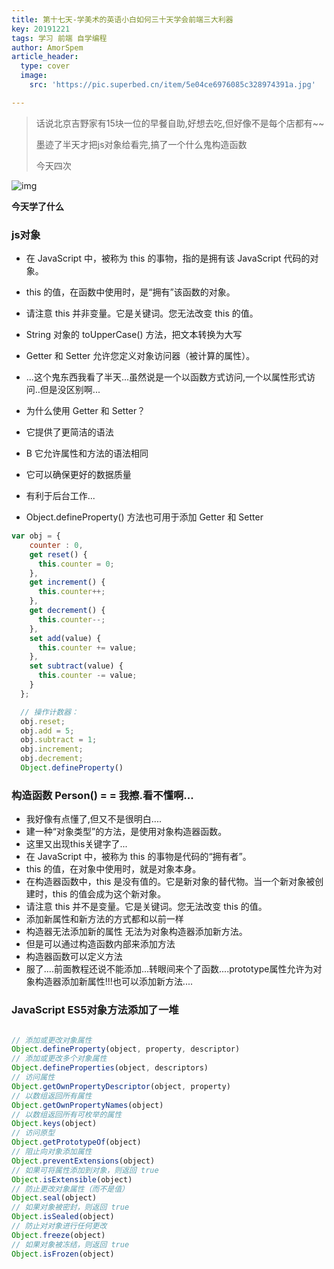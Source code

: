 ```yaml
---
title: 第十七天-学美术的英语小白如何三十天学会前端三大利器
key: 20191221
tags: 学习 前端 自学编程
author: AmorSpem
article_header:
  type: cover
  image:
    src: 'https://pic.superbed.cn/item/5e04ce6976085c328974391a.jpg'

---
```


> 话说北京吉野家有15块一位的早餐自助,好想去吃,但好像不是每个店都有~~
>
> 墨迹了半天才把js对象给看完,搞了一个什么鬼构造函数
>
> 今天四次

![img](https://pic3.superbed.cn/item/5e04ceb776085c3289744c55.jpg)

**今天学了什么**

### **js对象**

- 在 JavaScript 中，被称为 this 的事物，指的是拥有该 JavaScript 代码的对象。
- this 的值，在函数中使用时，是“拥有”该函数的对象。
- 请注意 this 并非变量。它是关键词。您无法改变 this 的值。
- String 对象的 toUpperCase() 方法，把文本转换为大写
- Getter 和 Setter 允许您定义对象访问器（被计算的属性）。
- ...这个鬼东西我看了半天...虽然说是一个以函数方式访问,一个以属性形式访问..但是没区别啊...

- 为什么使用 Getter 和 Setter？

- 它提供了更简洁的语法
- B 它允许属性和方法的语法相同
- 它可以确保更好的数据质量
- 有利于后台工作...
- Object.defineProperty() 方法也可用于添加 Getter 和 Setter

```javascript
var obj = {
    counter : 0,
    get reset() {
      this.counter = 0;
    },
    get increment() {
      this.counter++;
    },
    get decrement() {
      this.counter--;
    },
    set add(value) {
      this.counter += value;
    },
    set subtract(value) {
      this.counter -= value;
    }
  };

  // 操作计数器：
  obj.reset;
  obj.add = 5;
  obj.subtract = 1;
  obj.increment;
  obj.decrement;
  Object.defineProperty()
```

### **构造函数 Person() = = 我擦.看不懂啊...**

- 我好像有点懂了,但又不是很明白....
- 建一种“对象类型”的方法，是使用对象构造器函数。
- 这里又出现this关键字了...
- 在 JavaScript 中，被称为 this 的事物是代码的“拥有者”。
- this 的值，在对象中使用时，就是对象本身。
- 在构造器函数中，this 是没有值的。它是新对象的替代物。当一个新对象被创建时，this 的值会成为这个新对象。
- 请注意 this 并不是变量。它是关键词。您无法改变 this 的值。
- 添加新属性和新方法的方式都和以前一样
- 构造器无法添加新的属性 无法为对象构造器添加新方法。
- 但是可以通过构造函数内部来添加方法
- 构造器函数可以定义方法
- 服了....前面教程还说不能添加...转眼间来个了函数....prototype属性允许为对象构造器添加新属性!!!也可以添加新方法....

### **JavaScript ES5对象方法添加了一堆**

```javascript

// 添加或更改对象属性
Object.defineProperty(object, property, descriptor)
// 添加或更改多个对象属性
Object.defineProperties(object, descriptors)
// 访问属性
Object.getOwnPropertyDescriptor(object, property)
// 以数组返回所有属性
Object.getOwnPropertyNames(object)
// 以数组返回所有可枚举的属性
Object.keys(object)
// 访问原型
Object.getPrototypeOf(object)
// 阻止向对象添加属性
Object.preventExtensions(object)
// 如果可将属性添加到对象，则返回 true
Object.isExtensible(object)
// 防止更改对象属性（而不是值）
Object.seal(object)
// 如果对象被密封，则返回 true
Object.isSealed(object)
// 防止对对象进行任何更改
Object.freeze(object)
// 如果对象被冻结，则返回 true
Object.isFrozen(object)
```